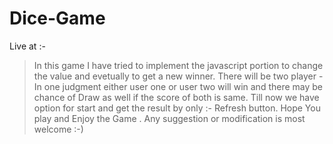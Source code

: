 # Dice-Game
Live at :-

> In this game I have tried to implement the javascript portion to change the value and evetually to get a new winner. 
> There will be two player - In one judgment either user one or user two will win and there may be chance of Draw as well if the score of both is same.
> Till now we have option for start and get the result by only :- Refresh button.
> Hope You play and Enjoy the Game .
> Any suggestion or modification is most welcome :-)
